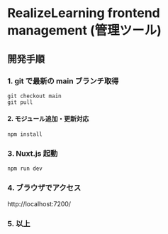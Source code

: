 # RealizeLearning frontend management (管理ツール)

## 開発手順

### 1. git で最新の main ブランチ取得
```
git checkout main
git pull
```

#### 2. モジュール追加・更新対応
```
npm install
```

### 3. Nuxt.js 起動
```
npm run dev
```

### 4. ブラウザでアクセス
http://localhost:7200/

### 5. 以上
